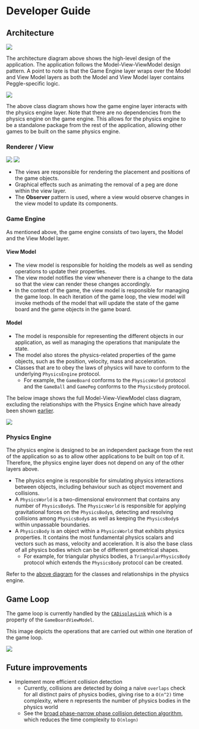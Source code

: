 # Developer Guide

## Architecture

<img src="images/ArchitectureDiagram.png" />

The architecture diagram above shows the high-level design of the application. The application
follows the Model-View-ViewModel design pattern. A point to note is that the Game Engine layer
wraps over the Model and View Model layers as both the Model and View Model layer contains
Peggle-specific logic.

<a name="physicsengineinteraction">

<img src="images/GameEnginePhysicsEngineInteraction.png" />
  
</a>

The above class diagram shows how the game engine layer interacts with the physics engine layer. 
Note that there are no dependencies from the physics engine on the game engine. This allows for
the physics engine to be a standalone package from the rest of the application, allowing other
games to be built on the same physics engine.

### Renderer / View

<img src="images/ViewClassDiagram.png" />

<img src="images/GameViewScreenshot.png" />

- The views are responsible for rendering the placement and positions of the game objects.
- Graphical effects such as animating the removal of a peg are done within the view layer.
- The **Observer** pattern is used, where a view would observe changes in the view model to update its components.

### Game Engine

As mentioned above, the game engine consists of two layers, the Model and the View Model layer.

#### View Model

- The view model is responsible for holding the models as well as sending operations to update their
  properties.
- The view model notifies the view whenever there is a change to the data so that the view can render
  these changes accordingly.
- In the context of the game, the view model is responsible for managing the game loop. In each iteration
of the game loop, the view model will invoke methods of the model that will update the state of the game 
board and the game objects in the game board.

#### Model

- The model is responsible for representing the different objects in our application, as well as
  managing the operations that manipulate the state.
- The model also stores the physics-related properties of the game objects, such as the position, velocity,
mass and acceleration.
- Classes that are to obey the laws of physics will have to conform to the underlying `PhysicsEngine` protocol.
  - For example, the `GameBoard` conforms to the `PhysicsWorld` protocol and the `GameBall` and `GamePeg` conforms
  to the `PhysicsBody` protocol.
  
The below image shows the full Model-View-ViewModel class diagram, excluding the relationships with
the Physics Engine which have already been shown [earlier](#physicsengineinteraction).

<img src="images/MVVMClassDiagram.png" />

### Physics Engine

The physics engine is designed to be an independent package from the rest of the application so as to allow
other applications to be built on top of it. Therefore, the physics engine layer does not depend on any of
the other layers above.

- The physics engine is responsible for simulating physics interactions between objects, including behaviour such
as object movement and collisions.
- A `PhysicsWorld` is a two-dimensional environment that contains any number of `PhysicsBody`s. The `PhysicsWorld`
is responsible for applying gravitational forces on the `PhysicsBody`s, detecting and resolving collisions among
`PhysicsBody`s as well as keeping the `PhysicsBody`s within unpassable boundaries.
- A `PhysicsBody` is an object within a `PhysicsWorld` that exhibits physics properties. It contains the most
fundamental physics scalars and vectors such as mass, velocity and acceleration. It is also the base class
of all physics bodies which can be of different geometrical shapes.
  - For example, for triangular physics bodies, a `TriangularPhysicsBody` protocol which extends the `PhysicsBody`
  protocol can be created.
  
Refer to the [above diagram](#physicsengineinteraction) for the classes and relationships in the physics engine.

## Game Loop

The game loop is currently handled by the [`CADisplayLink`](https://developer.apple.com/documentation/quartzcore/cadisplaylink)
which is a property of the `GameBoardViewModel`.

This image depicts the operations that are carried out within one iteration of the game loop.

<img src="images/SimulateSequenceDiagram.png" />

## Future improvements

- Implement more efficient collision detection
  - Currently, collisions are detected by doing a naive `overlaps` check for all distinct pairs of physics bodies,
    giving rise to a `O(n^2)` time complexity, where n represents the number of physics bodies in the physics world
  - See the [broad phase-narrow phase collision detection algorithm](https://www.toptal.com/game/video-game-physics-part-ii-collision-detection-for-solid-objects),
    which reduces the time complexity to `O(nlogn)`

